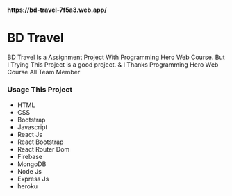 <h4>https://bd-travel-7f5a3.web.app/</h4>

<h1>BD Travel</h1>
<p>BD Travel Is a Assignment Project With Programming Hero Web Course. But I Trying This Project is a good project. & I Thanks Programming Hero Web Course All Team Member<p/>

<h3>Usage This Project</h3>
<ul>
<li>HTML</li>
<li>CSS</li>
<li>Bootstrap</li>
<li>Javascript</li>
<li>React Js</li>
<li>React Bootstrap</li>
<li>React Router Dom</li>
<li>Firebase</li>
<li>MongoDB</li>
<li>Node Js</li>
<li>Express Js</li>
<li>heroku</li>
</ul>
